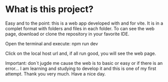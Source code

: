 # What is this project?
Easy and to the point: this is a web app developed with and for vite. It is in a complet format with folders and files in each folder. 
To can see the web page, download or clone the repository in your favorite IDE.

Open the terminal and execute: npm run dev

Click on the local host url and, if all run good, you will see the web page. 

Important: don´t jugde me cause the web is to basic or easy or if there is an error... I am learning and studying to develop it and this is one of my first attempt. 
Thank you very much. Have a nice day.
